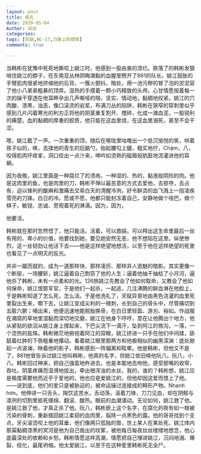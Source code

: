 ```yaml
---
layout: post
title: 疮孔
date: 2020-05-04
Author: 派派
categories: 
tags: [阮姚,NC-17,刀锋上的救赎]
comments: true

---
```


当韩彬在犹豫中死死地撕咬上姚江时，他感到一股由衷的溃烂。跌落了的韩彬发狠啃住姚江的脖子，在东南亚丛林阴晦潮黏的血腥里劈开了861的队长。姚江鼓胀的手臂肌肉很紧地挤缩他的后背，一簇火颤抖，暗处，用一池污秽的冒了泡的淤泥容了他小八弟弟粗暴的顶弄。湿热的手摸着一颗小巧精致的头颅，心甘情愿按着每一次的操干穿透在他耳畔孕出几声嘶哑的喘，坚实、情动地，黏稠地绞紧。姚江的穴肉酸、漆黑，浊恶，像口滚烫的岩浆，布满刀丛的陷阱，韩彬在狭窄的穿刺里似乎感到几片闪着寒光的利刃正将他的阴茎重复割开、搅碎，化成一滩血泥，一股锐利的痛楚。血的黏稠的厚重的胶质，他只能在这血里烧，在这血里溺死，甚至不会干涩。

嗯，姚江截了一声。一次重重的顶，随后在喉咙里咕噜出一个低沉愉悦的笑，哄着孩子似的，唤，去揉他的青生的后脑勺，抬起腰勾上腿，粗实地拧，Chậm，八，咬得肌肉环痉挛，洞口绞出一点汁来，呻吟如烫熟的磁屑般肮脏地流灌进他的耳蜗。

因为夜晚，姚江里面是一种腐烂了的溃疡，一种湿的、热的，黏液般阴险的肉。他是这肉里的鱼，也是肉里的刀，韩彬不惮以最恶意的方式去爱他，去掠夺，去占有，迫以锋利的酸麻和激痛去交易白天的清醒冷冽，好令鲜烫的血飞溅上一段凌疾雪亮的刀锋。白日的冷。愿或不愿，他都只能封冻着自己，安静地做个哑巴，做个棋子，敏锐、忠诚、旁观着死的淋漓。因为，因为，

他要活。

韩彬就在那时忽然悟了，他只能活。活着，可以救娟，可以榨出这生命里最后一丝有用的、卑小的价值，他要找到她，要见她安然无恙，他不想陷在这里。纵使惨烈，这一丝韧劲让他活下去——他是这样绝望地想活，以至于他在这样绝望的死里也看见了一点明灭的反光。

并非一蹴而就的，成为一道那样快、那样凌厉、那样非人诡魅的暗影。其实更像一个断层，一场腰斩，姚江逼着自己剽窃了他的人生；逼着他抽干抽枯了小月河，逼他杀了韩彬，未有一点柔和的光。126旅姚江先教会了他如何取命，又教会了他如何保命，姚江恨那军官，于是他们一起杀，一起逃，几注沸腾的鲜血淋在他脸上，于是韩彬知道了怎么死，怎么活。于是他洗礼了，天赋异禀地由黑色浇灌的血里死里裂出生来，嚼下去，让姚江变成尖利的一根刺，长到自己的骨头中，尽管痛切到五脏六腑；哺出来，他便迅速地能脱胎换骨，在白日里轻盈、游刃、裕如。作战服在潮腐的草地里湿黏而深切地交磨，姚江在他身下哼哼，意在让他腾出个地方，他从紧贴的欲沼从姚江身上撑起来，下巴尖流下一滴汗，坠到阿江的唇沟，一落，一个烫热的盐珠。韩彬微茫地俯视着阿江的双眼，姚江挤进一只手在他们中间揉，舔舐着红肿的下唇粗重地攥动。看着姚江眼里那两方和他极相似的幽黑深渊：底处掀起一点波澜，映着他的影子，韩彬感到一阵偏离和眩晕。他是韩彬，但他又不是了，861他曾告诉过姚江他叫韩彬，他真的名字，但姚江依旧唤他阮八。阮八，小八。韩彬回过神来，把自己强蛮地杵进去，也是本能地去吻他，感受那嘴的收窄，吞吐。阴茎疼痛而湿滑地拔出，牵出根浑浊的水丝，我的，谁的？韩彬想，姚江应是极度需要他而近乎于爱他的，他也应是爱姚江的，但他却因这爱而恨上了他。——说到底，他们的爱只是被胁迫的，被命运操过连接成的畸形产物。Nhanh hơn。他伸进一只舌头，掬饮这苦水，舌动荡，滚着刀锋，刀刀见血，却在阴郁与凛冽的切割里抵死缠绵、翻滚、酸热。眼前的血潮涌动。无论如何，姚江救了他。是姚江救了他，才真正杀了他。阮八，韩彬嵌上这个名字，在腐化的夜有如一根被污染的骨刺，重新插回姚江柔韧的血肉里，翦除一点黑色的露。他的哥哥找到个支点，牙尖滚烫咬上他的耳垂，他们像两只孤独的兽，世上某人在某处死，姚江体内那渠黏稠漆黑的冥河是他为自己凿出的坟冢，被他每日每夜丝丝缕缕地想念，他心底最深处的依赖和乡愁。韩彬情愿这样高潮，情愿把自己埋进姚江，沉闷地溺、爆裂、绞化，最尾坍缩。他太爱姚江，以至于在这种爱里韩彬死无全尸。

